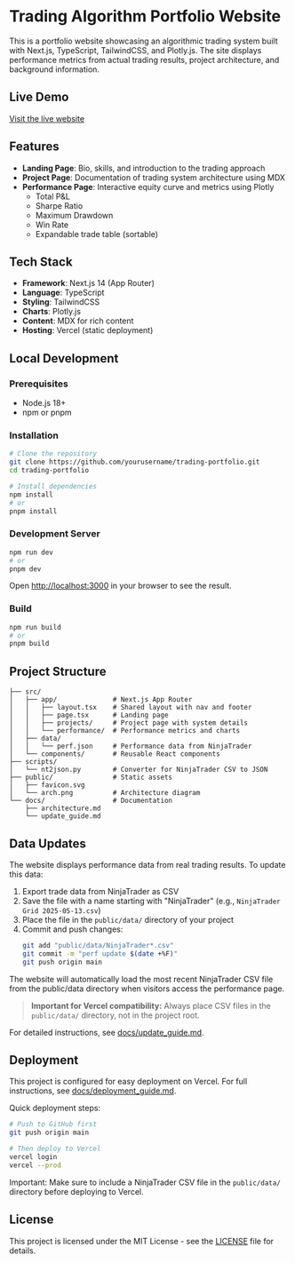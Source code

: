 # Trading Algorithm Portfolio Website

This is a portfolio website showcasing an algorithmic trading system built with Next.js, TypeScript, TailwindCSS, and Plotly.js. The site displays performance metrics from actual trading results, project architecture, and background information.

## Live Demo

[Visit the live website](#) <!-- Replace with actual URL once deployed -->

## Features

- **Landing Page**: Bio, skills, and introduction to the trading approach
- **Project Page**: Documentation of trading system architecture using MDX
- **Performance Page**: Interactive equity curve and metrics using Plotly
  - Total P&L
  - Sharpe Ratio
  - Maximum Drawdown
  - Win Rate
  - Expandable trade table (sortable)

## Tech Stack

- **Framework**: Next.js 14 (App Router)
- **Language**: TypeScript
- **Styling**: TailwindCSS
- **Charts**: Plotly.js
- **Content**: MDX for rich content
- **Hosting**: Vercel (static deployment)

## Local Development

### Prerequisites

- Node.js 18+
- npm or pnpm

### Installation

```bash
# Clone the repository
git clone https://github.com/yourusername/trading-portfolio.git
cd trading-portfolio

# Install dependencies
npm install
# or
pnpm install
```

### Development Server

```bash
npm run dev
# or
pnpm dev
```

Open [http://localhost:3000](http://localhost:3000) in your browser to see the result.

### Build

```bash
npm run build
# or
pnpm build
```

## Project Structure

```
├── src/
│   ├── app/              # Next.js App Router
│   │   ├── layout.tsx    # Shared layout with nav and footer
│   │   ├── page.tsx      # Landing page
│   │   ├── projects/     # Project page with system details
│   │   └── performance/  # Performance metrics and charts
│   ├── data/
│   │   └── perf.json     # Performance data from NinjaTrader
│   └── components/       # Reusable React components
├── scripts/
│   └── nt2json.py        # Converter for NinjaTrader CSV to JSON
├── public/               # Static assets
│   ├── favicon.svg
│   └── arch.png          # Architecture diagram
└── docs/                 # Documentation
    ├── architecture.md
    └── update_guide.md
```

## Data Updates

The website displays performance data from real trading results. To update this data:

1. Export trade data from NinjaTrader as CSV
2. Save the file with a name starting with "NinjaTrader" (e.g., `NinjaTrader Grid 2025-05-13.csv`)
3. Place the file in the `public/data/` directory of your project
4. Commit and push changes:
   ```bash
   git add "public/data/NinjaTrader*.csv"
   git commit -m "perf update $(date +%F)"
   git push origin main
   ```

The website will automatically load the most recent NinjaTrader CSV file from the public/data directory when visitors access the performance page.

> **Important for Vercel compatibility:** Always place CSV files in the `public/data/` directory, not in the project root.

For detailed instructions, see [docs/update_guide.md](docs/update_guide.md).

## Deployment

This project is configured for easy deployment on Vercel. For full instructions, see [docs/deployment_guide.md](docs/deployment_guide.md).

Quick deployment steps:

```bash
# Push to GitHub first
git push origin main

# Then deploy to Vercel
vercel login
vercel --prod
```

Important: Make sure to include a NinjaTrader CSV file in the `public/data/` directory before deploying to Vercel.

## License

This project is licensed under the MIT License - see the [LICENSE](LICENSE) file for details.